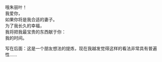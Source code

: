 <p class="has-line-data" data-line-start="2" data-line-end="8">哦朱丽叶！<br>
我爱你，<br>
如果你将是我合适的妻子。<br>
为了我长久的幸福，<br>
我将把我最宝贵的东西献于你：<br>
我的时间。</p>
<p class="has-line-data" data-line-start="9" data-line-end="10">写在后面：这是一个朋友想法的提炼，现在我越发觉得这样的看法非常具有普遍性……</p>
